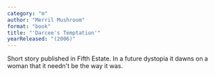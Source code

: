 ```yaml
---
category: "m"
author: "Merril Mushroom"
format: "book"
title: "'Darcee's Temptation'"
yearReleased: "(2006)"
---
```

Short story published in Fifth Estate. In a future dystopia it dawns on a woman that it needn't be the way it was.
 